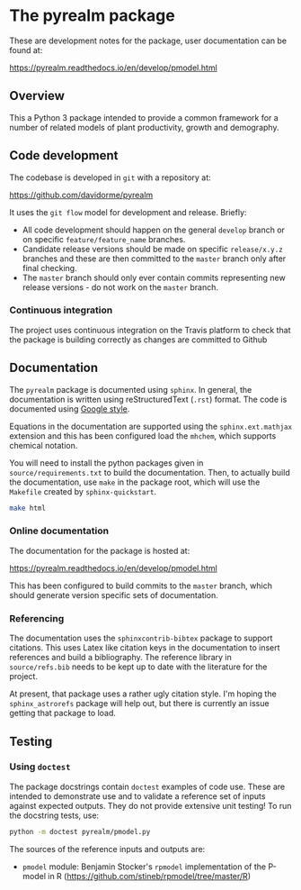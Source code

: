 The pyrealm package
====================

These are development notes for the package, user documentation can be found at:

https://pyrealm.readthedocs.io/en/develop/pmodel.html

## Overview

This a Python 3 package intended to provide a common framework for a number of
related models of plant productivity, growth and demography.


## Code development

The codebase is developed in `git` with a repository at:

https://github.com/davidorme/pyrealm

It uses the `git flow` model for development and release. Briefly:

* All code development should happen on the general `develop` branch or on specific 
  `feature/feature_name` branches.
* Candidate release versions should be made on specific `release/x.y.z` branches
  and these are then committed to the `master` branch only after final checking.
* The `master` branch should only ever contain commits representing new release
  versions - do not work on the `master` branch.

### Continuous integration

The project uses continuous integration on the Travis platform to check that the
package is building correctly as changes are committed to Github

## Documentation

The `pyrealm` package is documented using `sphinx`. In general, the
documentation is written using  reStructuredText (`.rst`) format. The code is
documented using [Google
style](https://sphinxcontrib-napoleon.readthedocs.io/en/latest/example_google.html).

Equations in the documentation are supported using the `sphinx.ext.mathjax`
extension and this has been configured load the `mhchem`, which supports
chemical notation.

You will need to install the python packages given in `source/requirements.txt`
to build the documentation. Then, to actually build the documentation, use
`make` in the package root, which will use the `Makefile` created by
`sphinx-quickstart`. 

```bash
make html
```

### Online documentation

The documentation for the package is hosted at:

https://pyrealm.readthedocs.io/en/develop/pmodel.html

This has been configured to build commits to the `master` branch, which should
generate version specific sets of documentation.

### Referencing

The documentation uses the `sphinxcontrib-bibtex` package to support citations.
This uses Latex like citation keys in the documentation to insert references and
build a bibliography. The reference library in `source/refs.bib` needs to be
kept up to date with the literature for the project.

At present, that package uses a rather ugly citation style. I'm hoping the
`sphinx_astrorefs` package will help out, but there is currently an issue
getting that package to load.

## Testing

### Using `doctest`

The package docstrings contain `doctest` examples of code use. These are
intended to demonstrate use and to validate a reference set of inputs against
expected outputs. They do not provide extensive unit testing! To run the
docstring tests, use:

```bash
python -m doctest pyrealm/pmodel.py

``` 

The sources of the reference inputs and outputs are:

* `pmodel` module: Benjamin Stocker's `rpmodel` implementation of the P-model in R (https://github.com/stineb/rpmodel/tree/master/R)

